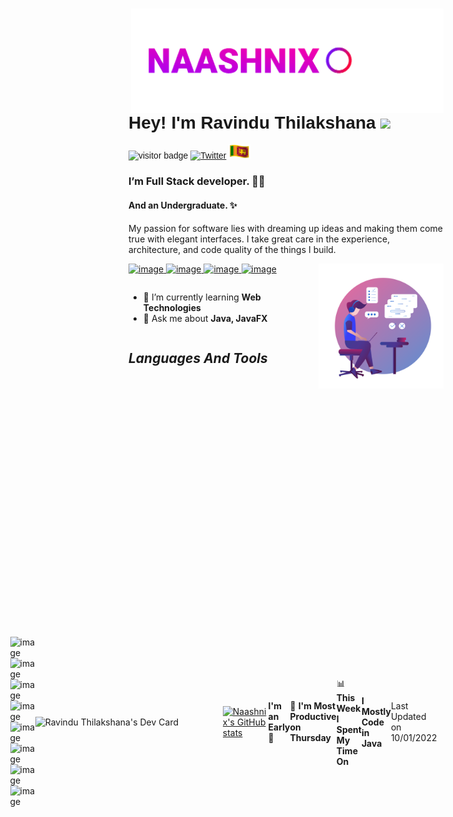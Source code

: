 <img src="./assets/logo.gif" width="500px" align="right" />
<font style="font-family: Helvetica, sans-serif;">

# **Hey! I'm Ravindu Thilakshana** <img src="https://media.giphy.com/media/hvRJCLFzcasrR4ia7z/giphy.gif" width="30px"> 
![visitor badge](https://visitor-badge.glitch.me/badge?page_id=naashnix.naashnix) [![Twitter](https://img.shields.io/twitter/url/https/twitter.com/cloudposse.svg?style=social&label=Follow%20%40naashnix)](https://twitter.com/naashnix)
 <img src="./assets/sl-flag.gif" width="35px">

</font>

 ### I’m Full Stack developer. 🧑‍💻  
 #### And an Undergraduate. ✨
   My passion for software lies with dreaming up ideas and making them come true with elegant interfaces. I take great care in the experience, architecture, and code quality of the things I build. 
 
 <a href="https://wa.me/message/VYIMCELYQL42M1"> 
 
 ![image](https://img.shields.io/badge/WhatsApp-25D366?style=for-the-badge&logo=whatsapp&logoColor=white) </a> <a href="https://t.me/naashnix"> ![image](https://img.shields.io/badge/Telegram-2CA5E0?style=for-the-badge&logo=telegram&logoColor=white) </a> <a href="mailto: naashnix@protonmail.com"> ![image](https://img.shields.io/badge/ProtonMail-8B89CC?style=for-the-badge&logo=protonmail&logoColor=white) </a> <a href="https://www.facebook.com/naashnix/"> ![image](https://img.shields.io/badge/Facebook-1877F2?style=for-the-badge&logo=facebook&logoColor=white) </a>
<img src="./assets/picture.png" align="right" width="200px"> 

<section style="display:flex;">

 
 - 🔭 I’m currently learning **Web Technologies**     
 - 💬 Ask me about **Java, JavaFX** 

</section>

## ***Languages And Tools***

<div style="display:flex; align-items: center; justify-content: center;">

![image](https://img.shields.io/badge/HTML5-E34F26?style=for-the-badge&logo=html5&logoColor=white) ![image](https://img.shields.io/badge/CSS3-1572B6?style=for-the-badge&logo=css3&logoColor=white) ![image](https://img.shields.io/badge/JavaScript-323330?style=for-the-badge&logo=javascript&logoColor=F7DF1E) ![image](https://img.shields.io/badge/Java-ED8B00?style=for-the-badge&logo=java&logoColor=white) ![image](https://img.shields.io/badge/Dart-0175C2?style=for-the-badge&logo=dart&logoColor=white) 
 ![image](https://img.shields.io/badge/MySQL-005C84?style=for-the-badge&logo=mysql&logoColor=white) ![image](https://img.shields.io/badge/Hibernate-59666C?style=for-the-badge&logo=Hibernate&logoColor=white) ![image](https://img.shields.io/badge/Flutter-02569B?style=for-the-badge&logo=flutter&logoColor=white) 
 
 <a href="https://app.daily.dev/Ravind"><img src="https://api.daily.dev/devcards/1a3b4fbeb6654feeb29bf0e0bfeb61ad.png?r=8jt" width="300" alt="Ravindu Thilakshana's Dev Card" align="right"/></a>
 
 
 [![Naashnix's GitHub stats](https://github-readme-stats.vercel.app/api?username=NaashNix&theme=github_dark&show_icons=true)](https://github.com/anuraghazra/github-readme-stats)
 
<!--START_SECTION:waka-->
**I'm an Early 🐤** 

```text
🌞 Morning    29 commits     ██████░░░░░░░░░░░░░░░░░░░   24.17% 
🌆 Daytime    44 commits     █████████░░░░░░░░░░░░░░░░   36.67% 
🌃 Evening    32 commits     ██████░░░░░░░░░░░░░░░░░░░   26.67% 
🌙 Night      15 commits     ███░░░░░░░░░░░░░░░░░░░░░░   12.5%

```
📅 **I'm Most Productive on Thursday** 

```text
Monday       14 commits     ███░░░░░░░░░░░░░░░░░░░░░░   11.67% 
Tuesday      19 commits     ████░░░░░░░░░░░░░░░░░░░░░   15.83% 
Wednesday    19 commits     ████░░░░░░░░░░░░░░░░░░░░░   15.83% 
Thursday     37 commits     ███████░░░░░░░░░░░░░░░░░░   30.83% 
Friday       10 commits     ██░░░░░░░░░░░░░░░░░░░░░░░   8.33% 
Saturday     5 commits      █░░░░░░░░░░░░░░░░░░░░░░░░   4.17% 
Sunday       16 commits     ███░░░░░░░░░░░░░░░░░░░░░░   13.33%

```


📊 **This Week I Spent My Time On** 

```text
⌚︎ Time Zone: Asia/Colombo

💬 Programming Languages: 
CSS                      2 hrs 36 mins       ███████████████████░░░░░░   76.2% 
HTML                     48 mins             ██████░░░░░░░░░░░░░░░░░░░   23.8%

🔥 Editors: 
VS Code                  3 hrs 24 mins       █████████████████████████   100.0%

🐱‍💻 Projects: 
MyProfile                2 hrs 40 mins       ███████████████████░░░░░░   78.6% 
HtmlCss                  27 mins             ███░░░░░░░░░░░░░░░░░░░░░░   13.48% 
Exercises                10 mins             █░░░░░░░░░░░░░░░░░░░░░░░░   4.96% 
class_work               6 mins              ░░░░░░░░░░░░░░░░░░░░░░░░░   2.95%

💻 Operating System: 
Linux                    3 hrs 24 mins       █████████████████████████   100.0%

```

**I Mostly Code in Java** 

```text
Java                     7 repos             ████████████████░░░░░░░░░   63.64% 
CSS                      2 repos             ████░░░░░░░░░░░░░░░░░░░░░   18.18% 
HTML                     1 repo              ██░░░░░░░░░░░░░░░░░░░░░░░   9.09% 
SCSS                     1 repo              ██░░░░░░░░░░░░░░░░░░░░░░░   9.09%

```



 Last Updated on 10/01/2022
<!--END_SECTION:waka-->
